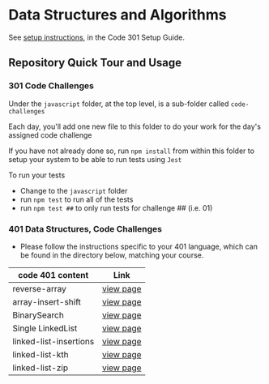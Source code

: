 # Data Structures and Algorithms

See [setup instructions](https://codefellows.github.io/setup-guide/code-301/3-code-challenges), in the Code 301 Setup Guide.

## Repository Quick Tour and Usage

### 301 Code Challenges

Under the `javascript` folder, at the top level, is a sub-folder called `code-challenges`

Each day, you'll add one new file to this folder to do your work for the day's assigned code challenge

If you have not already done so, run `npm install` from within this folder to setup your system to be able to run tests using `Jest`

To run your tests

- Change to the `javascript` folder
- run `npm test` to run all of the tests
- run `npm test ##` to only run tests for challenge ## (i.e. 01)

### 401 Data Structures, Code Challenges

- Please follow the instructions specific to your 401 language, which can be found in the directory below, matching your course.


| code 401 content         | Link                                                                              |
| ------------------------ | --------------------------------------------------------------------------------- |
| reverse-array| [view page](python/code_challenges/array-reverse/array-reverse.md) |
| array-insert-shift| [view page](whiteBord/README.md) |
| BinarySearch| [view page](python/code_challenges/BinarySearch/BinarySearch.md) |
| Single LinkedList| [view page](python/README.md) |
| linked-list-insertions| [view page](python/Code_Challenge06.md) |
| linked-list-kth| [view page](python/Code_Challenge07.md) |
| linked-list-zip| [view page](python/Code_Challenge08.md) |



